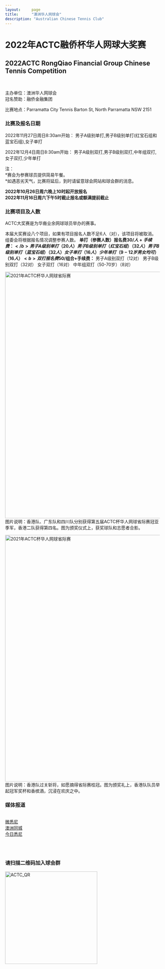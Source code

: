 ```yaml
---
layout:     page
title:      "澳洲华人网球会"
description: "Australian Chinese Tennis Club"
---
```


# 2022年ACTC融侨杯华人网球大奖赛

<h2>2022ACTC RongQiao Financial Group Chinese Tennis Competition</h2><br>

主办单位：澳洲华人网球会<br>
冠名赞助：融侨金融集团

比赛地点：Parramatta City Tennis
Barton St, North Parramatta NSW 2151

<h3>比赛及报名日期</h3>

2022年11月27日周日8:30am开始：
男子A级别单打,男子B级别单打(红宝石组和蓝宝石组),女子单打

2022年12月4日周日8:30am开始：
男子A级别双打,男子B级别双打,中年组双打,女子双打,少年单打

注：<br>
*赛会为参赛球员提供简易午餐。<br>
*如遇恶劣天气，比赛将延后，到时请留意球会网站和球会群的消息。

<b>2022年10月26日周六晚上10时起开放报名<br>
2022年11月16日周六下午5时截止报名或额满提前截止</b>

<h3>比赛项目及人数</h3>

ACTC大奖赛是为华裔业余网球球员举办的赛事。

本届大奖赛设八个项目，如果有项目报名人数不足6人（对），该项目将被取消。组委会将根据报名情况调整参赛人数。
<b>单打（参赛人数）报名费$30/人+手续费：</b>
男子A级别单打（20人）
男子B级别单打（红宝石组）（32人）
男子B级别单打（蓝宝石组）（32人）
女子单打（16人）
少年单打（9-12岁男女均可）（16人）
<b>双打报名费$50/组合+手续费：</b>
男子A级别双打（12对）
男子B级别双打（32对）
女子双打（16对）
中年组双打（50-70岁）（8对）

<p><img src="{{ site.baseurl }}/img/2021-regional-01.jpg" class="img-responsive" width="800px" alt="2021年ACTC杯华人网球省际赛">
图片说明：香港队、广东队和四川队分别获得第五届ACTC杯华人网球省际赛冠亚季军，香港二队获得第四名。图为颁奖仪式上，获奖球队和志愿者合影。</p>

<p><img src="{{ site.baseurl }}/img/2021-regional-02.jpg" class="img-responsive" width="800px" alt="2021年ACTC杯华人网球省际赛">
图片说明：香港队过关斩将，如愿摘得省际赛桂冠。图为颁奖礼上，香港队队员举起冠军奖杯和香槟酒，沉浸在欢庆之中。</p>

<p><h3>媒体报道</h3><br>
<a href="http://www.wesydney.com.au/202205131058/" target="new">微悉尼</a><br>
<a href="http://www.tongchengaus.com/mag/info/v1/info/wapInfoView?id=263512&themecolor=f30c5c&p_u=0" target="new">澳洲同城</a><br>
<a href="https://www.sydneytoday.com/content-1022445237265003" target="new">今日悉尼</a></p>

<br><br>
<h3>请扫描二维码加入球会群</h3>

<a href="http://www.actc.org.au/img/actc_qr_code.png" target="_blank">
      <img src="{{ site.baseurl }}/img/actc_qr_code.png" class="img-responsive" width="300px" alt="ACTC_QR">
</a>
